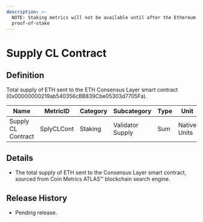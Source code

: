 ```yaml
---
description: >-
  NOTE: Staking metrics will not be available until after the Ethereum Merge to
  proof-of-stake
---
```


# Supply CL Contract

## Definition

Total supply of ETH sent to the ETH Consensus Layer smart contract (0x00000000219ab540356cBB839Cbe05303d7705Fa).

| Name               | MetricID   | Category | Subcategory      | Type | Unit         | Interval |
| ------------------ | ---------- | -------- | ---------------- | ---- | ------------ | -------- |
| Supply CL Contract | SplyCLCont | Staking  | Validator Supply | Sum  | Native Units | All time |

## Details

* The total supply of ETH sent to the Consensus Layer smart contract, sourced from Coin Metrics ATLAS™ blockchain search engine.

## Release History

* Pending release.
